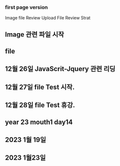 ### first page version

Image file Review
Upload File Review Strat
## Image 관련 파일 시작

## file 
## 12월 26일 JavaScrit-Jquery 관련 리딩
## 12월 27일 file Test 시작.
## 12월 28일 file Test 휴강.
## year 23 mouth1 day14
## 2023 1월 19일
## 2023 1월23일

